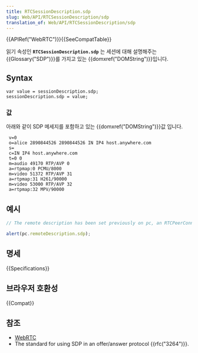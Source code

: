 ```yaml
---
title: RTCSessionDescription.sdp
slug: Web/API/RTCSessionDescription/sdp
translation_of: Web/API/RTCSessionDescription/sdp
---
```

{{APIRef("WebRTC")}}{{SeeCompatTable}}

읽기 속성인 **`RTCSessionDescription.sdp`** 는 세션에 대해 설명해주는 {{Glossary("SDP")}}를 가지고 있는 {{domxref("DOMString")}}입니다.

## Syntax

    var value = sessionDescription.sdp;
    sessionDescription.sdp = value;

### 값

아래와 같이 SDP 메세지를 포함하고 있는 {{domxref("DOMString")}}값 입니다.

     v=0
     o=alice 2890844526 2890844526 IN IP4 host.anywhere.com
     s=
     c=IN IP4 host.anywhere.com
     t=0 0
     m=audio 49170 RTP/AVP 0
     a=rtpmap:0 PCMU/8000
     m=video 51372 RTP/AVP 31
     a=rtpmap:31 H261/90000
     m=video 53000 RTP/AVP 32
     a=rtpmap:32 MPV/90000

## 예시

```js
// The remote description has been set previously on pc, an RTCPeerConnection

alert(pc.remoteDescription.sdp);
```

## 명세

{{Specifications}}

## 브라우저 호환성

{{Compat}}

## 참조

- [WebRTC](/ko/docs/Web/Guide/API/WebRTC)
- The standard for using SDP in an offer/answer protocol {{rfc("3264")}}.
